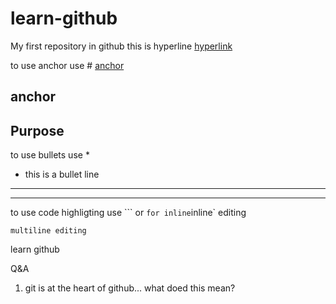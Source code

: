 # learn-github
My first repository in github
this is hyperline [hyperlink](www.google.com)

to use anchor use # [anchor](#anchor)

## anchor
Purpose
----------
to use bullets use *
* this is a bullet line
---------
---------
to use code highligting use ``` or ` for inline
`inline` editing
```
multiline editing
```
  learn github
  
  Q&A
  1. git is at the heart of github... what doed this mean?
